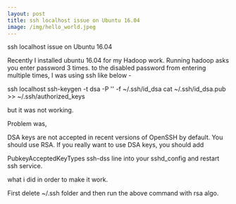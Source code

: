 ```yaml
---
layout: post
title: ssh localhost issue on Ubuntu 16.04 
image: /img/hello_world.jpeg
---
```


ssh localhost issue on Ubuntu 16.04 

Recently I installed ubuntu 16.04 for my Hadoop work. Running hadoop asks you enter password 3 times. to the disabled password from entering multiple times, I was using ssh like below -

ssh localhost
ssh-keygen -t dsa -P '' -f ~/.ssh/id_dsa 
cat ~/.ssh/id_dsa.pub >> ~/.ssh/authorized_keys

but it was not working.

Problem was, 

DSA keys are not accepted in recent versions of OpenSSH by default. You should use RSA. If you really want to use DSA keys, you should add

PubkeyAcceptedKeyTypes ssh-dss line into your sshd_config and restart ssh service.

what i did in order to make it work.

First  delete ~/.ssh folder and then run the above command with rsa algo.
